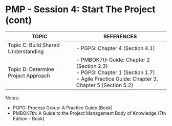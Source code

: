# PMP - Session 4: Start The Project (cont)
| TOPIC                               | REFERENCES                                                   |
|-------------------------------------|--------------------------------------------------------------|
| Topic C: Build Shared Understanding | - PGPG: Chapter 4 (Section 4.1)                              |
| Topic D: Determine Project Approach | - PMBOK7th Guide: Chapter 2 (Section 2.3)<br>- PGPG: Chapter 1 (Section 1.7)<br>- Agile Practice Guide: Chapter 3, Chapter 5 (Section 5.2) |
Notes:
- PGPG: Process Group: A Practice Guide (Book)
- PMBOK7th: A Guide to the Project Management Body of Knowledge (7th Edition - Book)